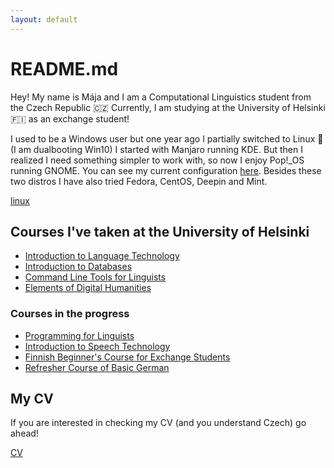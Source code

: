 ```yaml
---
layout: default
---
```

# README.md

Hey! My name is Mája and I am a Computational Linguistics student from the Czech Republic :czech_republic: Currently, I am studying at the University of Helsinki :finland: as an exchange student!

I used to be a Windows user but one year ago I partially switched to Linux :penguin: (I am dualbooting Win10) I started with Manjaro running KDE. But then I realized I need something simpler to work with, so now I enjoy Pop!\_OS running GNOME. You can see my current configuration [here](https://github.com/AiKuroyake/Dracula-Pop-Dotfiles). Besides these two distros I have also tried Fedora, CentOS, Deepin and Mint.

[linux](https://images-cdn.9gag.com/photo/aeDPjBv_700b.jpg "Lord Saviour Linux")

## Courses I've taken at the University of Helsinki

*	[Introduction to Language Technology](https://courses.helsinki.fi/en/KIK-405/136760900)
*	[Introduction to Databases](https://studies.helsinki.fi/courses/cur/hy-opt-cur-2021-df5893c6-74e4-4324-beb0-e1c63b903880/Introduction_to_Databases)
*	[Command Line Tools for Linguists](https://courses.helsinki.fi/en/KIK-LG219/136559398)
*	[Elements of Digital Humanities](https://courses.helsinki.fi/en/LDA-H304/136549034)

### Courses in the progress

*	[Programming for Linguists](https://courses.helsinki.fi/en/KIK-LG208/136559400)
*	[Introduction to Speech Technology](https://courses.helsinki.fi/en/KIK-LG212/137034126)
*	[Finnish Beginner's Course for Exchange Students](https://courses.helsinki.fi/en/FINN-114/137493203)
*	[Refresher Course of Basic German](https://courses.helsinki.fi/en/KK-SAK105/136434348)

## My CV

If you are interested in checking my CV (and you understand Czech) go ahead!

[CV](https://raw.githubusercontent.com/AiKuroyake/AiKuroyake.github.io/master/assets/documents/IRL%20%C5%BDivotopis-page-001.jpg "My CV")
